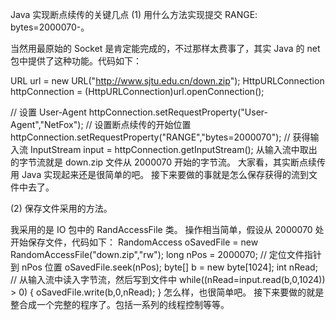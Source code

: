 Java 实现断点续传的关键几点
(1) 用什么方法实现提交 RANGE: bytes=2000070-。 

当然用最原始的 Socket 是肯定能完成的，不过那样太费事了，其实 Java 的 net 包中提供了这种功能。代码如下： 

URL url = new URL("http://www.sjtu.edu.cn/down.zip"); 
HttpURLConnection httpConnection = (HttpURLConnection)url.openConnection(); 

// 设置 User-Agent 
httpConnection.setRequestProperty("User-Agent","NetFox"); 
// 设置断点续传的开始位置 
httpConnection.setRequestProperty("RANGE","bytes=2000070"); 
// 获得输入流 
InputStream input = httpConnection.getInputStream(); 
从输入流中取出的字节流就是 down.zip 文件从 2000070 开始的字节流。 大家看，其实断点续传用 Java 实现起来还是很简单的吧。 接下来要做的事就是怎么保存获得的流到文件中去了。

(2) 保存文件采用的方法。
 
我采用的是 IO 包中的 RandAccessFile 类。 
操作相当简单，假设从 2000070 处开始保存文件，代码如下： 
RandomAccess oSavedFile = new RandomAccessFile("down.zip","rw"); 
long nPos = 2000070; 
// 定位文件指针到 nPos 位置 
oSavedFile.seek(nPos); 
byte[] b = new byte[1024]; 
int nRead; 
// 从输入流中读入字节流，然后写到文件中 
while((nRead=input.read(b,0,1024)) > 0) 
{ 
oSavedFile.write(b,0,nRead); 
}
怎么样，也很简单吧。 接下来要做的就是整合成一个完整的程序了。包括一系列的线程控制等等。
